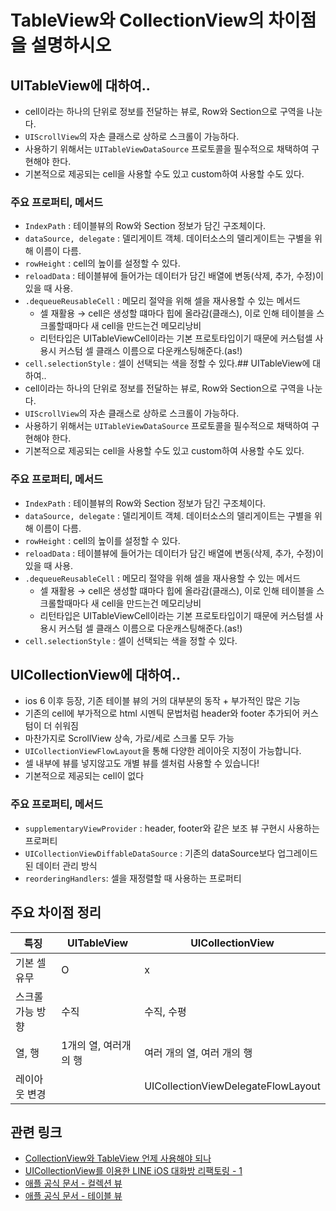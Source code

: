# TableView와 CollectionView의 차이점을 설명하시오

## UITableView에 대하여..
- cell이라는 하나의 단위로 정보를 전달하는 뷰로, Row와 Section으로 구역을 나눈다.
- `UIScrollView`의 자손 클래스로 상하로 스크롤이 가능하다.
- 사용하기 위해서는 `UITableViewDataSource` 프로토콜을 필수적으로 채택하여 구현해야 한다.
- 기본적으로 제공되는 cell을 사용할 수도 있고 custom하여 사용할 수도 있다. 
### 주요 프로퍼티, 메서드
- `IndexPath` : 테이블뷰의 Row와 Section 정보가 담긴 구조체이다.
- `dataSource, delegate` : 델리게이트 객체. 데이터소스의 델리게이트는 구별을 위해 이름이 다름.
- `rowHeight` : cell의 높이를 설정할 수 있다.
- `reloadData` : 테이블뷰에 들어가는 데이터가 담긴 배열에 변동(삭제, 추가, 수정)이 있을 때 사용.
- `.dequeueReusableCell` : 메모리 절약을 위해 셀을 재사용할 수 있는 메서드
    - 셀 재활용 → cell은 생성할 떄마다 힙에 올라감(클래스), 이로 인해 테이블을 스크롤할때마다 새 cell을 만드는건 메모리낭비
    - 리턴타입은 UITableViewCell이라는 기본 프로토타입이기 때문에 커스텀셀 사용시 커스텀 셀 클래스 이름으로 다운캐스팅해준다.(as!)
- `cell.selectionStyle` : 셀이 선택되는 색을 정할 수 있다.## UITableView에 대하여..
- cell이라는 하나의 단위로 정보를 전달하는 뷰로, Row와 Section으로 구역을 나눈다.
- `UIScrollView`의 자손 클래스로 상하로 스크롤이 가능하다.
- 사용하기 위해서는 `UITableViewDataSource` 프로토콜을 필수적으로 채택하여 구현해야 한다.
- 기본적으로 제공되는 cell을 사용할 수도 있고 custom하여 사용할 수도 있다. 
### 주요 프로퍼티, 메서드
- `IndexPath` : 테이블뷰의 Row와 Section 정보가 담긴 구조체이다.
- `dataSource, delegate` : 델리게이트 객체. 데이터소스의 델리게이트는 구별을 위해 이름이 다름.
- `rowHeight` : cell의 높이를 설정할 수 있다.
- `reloadData` : 테이블뷰에 들어가는 데이터가 담긴 배열에 변동(삭제, 추가, 수정)이 있을 때 사용.
- `.dequeueReusableCell` : 메모리 절약을 위해 셀을 재사용할 수 있는 메서드
    - 셀 재활용 → cell은 생성할 떄마다 힙에 올라감(클래스), 이로 인해 테이블을 스크롤할때마다 새 cell을 만드는건 메모리낭비
    - 리턴타입은 UITableViewCell이라는 기본 프로토타입이기 때문에 커스텀셀 사용시 커스텀 셀 클래스 이름으로 다운캐스팅해준다.(as!)
- `cell.selectionStyle` : 셀이 선택되는 색을 정할 수 있다.

## UICollectionView에 대하여..
- ios 6 이후 등장, 기존 테이블 뷰의 거의 대부분의 동작 + 부가적인 많은 기능
- 기존의 cell에 부가적으로 html 시멘틱 문법처럼 header와 footer 추가되어 커스텀이 더 쉬워짐
- 마찬가지로 ScrollView 상속, 가로/세로 스크롤 모두 가능
- `UICollectionViewFlowLayout`을 통해 다양한 레이아웃 지정이 가능합니다.
- 셀 내부에 뷰를 넣지않고도 개별 뷰를 셀처럼 사용할 수 있습니다!
- 기본적으로 제공되는 cell이 없다
### 주요 프로퍼티, 메서드
- `supplementaryViewProvider` : header, footer와 같은 보조 뷰 구현시 사용하는 프로퍼티
- `UICollectionViewDiffableDataSource` : 기존의 dataSource보다 업그레이드 된 데이터 관리 방식 
- `reorderingHandlers`: 셀을 재정렬할 때 사용하는 프로퍼티

## 주요 차이점 정리

|특징  | UITableView | UICollectionView  |
|--|--|--|
| 기본 셀 유무 |  O| x |
| 스크롤 가능 방향 |  수직| 수직, 수평 |
| 열, 행 |  1개의 열, 여러개의 행| 여러 개의 열, 여러 개의 행 |
| 레이아웃 변경 |   | UICollectionViewDelegateFlowLayout |

## 관련 링크
- [CollectionView와 TableView 언제 사용해야 되나](https://k-d-a.medium.com/when-to-use-a-collectionview-and-tableview-246d8270698d)
- [UICollectionView를 이용한 LINE iOS 대화방 리팩토링 - 1](https://engineering.linecorp.com/ko/blog/ios-refactoring-uicollectionview-1)
- [애플 공식 문서 - 컬렉션 뷰](https://developer.apple.com/documentation/uikit/uicollectionview)
- [애플 공식 문서 - 테이블 뷰](https://developer.apple.com/documentation/uikit/views_and_controls/table_views) 
